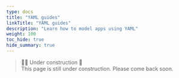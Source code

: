 ```yaml
---
type: docs
title: "YAML guides"
linkTitle: "YAML guides"
description: "Learn how to model apps using YAML"
weight: 100
toc_hide: true
hide_summary: true
---
```


<!-- DISABLE_ALGOLIA -->


> 👷‍♂️ Under construction 🚧 <br>
This page is still under construction. Please come back soon.
